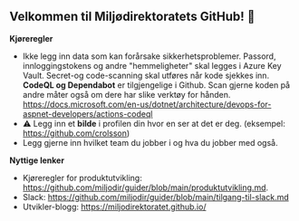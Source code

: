 ## Velkommen til Miljødirektoratets GitHub! 👋

<b>Kjøreregler</b>

- Ikke legg inn data som kan forårsake sikkerhetsproblemer. Passord, innloggingstokens og andre "hemmeligheter" skal legges i Azure Key Vault. Secret-og code-scanning skal utføres når kode sjekkes inn. <b>CodeQL og Dependabot</b> er tilgjengelige i Github. Scan gjerne koden på andre måter også om dere har slike verktøy for hånden. https://docs.microsoft.com/en-us/dotnet/architecture/devops-for-aspnet-developers/actions-codeql
- :warning: Legg inn et <b>bilde</b> i profilen din hvor en ser at det er deg. (eksempel: https://github.com/crolsson)
- Legg gjerne inn hvilket team du jobber i og hva du jobber med også. 

<b>Nyttige lenker</b>

-	Kjøreregler for produktutvikling: https://github.com/miljodir/guider/blob/main/produktutvikling.md.
-	Slack: https://github.com/miljodir/guider/blob/main/tilgang-til-slack.md
- Utvikler-blogg: https://miljodirektoratet.github.io/
